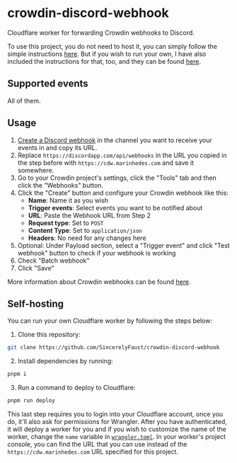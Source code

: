 # crowdin-discord-webhook

Cloudflare worker for forwarding Crowdin webhooks to Discord.

To use this project, you do not need to host it, you can simply follow the simple instructions [here](#usage).
But if you wish to run your own, I have also included the instructions for that, too, and they can be found [here](#self-hosting).

## Supported events

All of them.

## Usage

1. [Create a Discord webhook](https://support.discord.com/hc/en-us/articles/228383668-Intro-to-Webhooks) in the channel you want to receive your events in and copy its URL.
2. Replace `https://discordapp.com/api/webhooks` in the URL you copied in the step before with `https://cdw.marinhedes.com` and save it somewhere.
3. Go to your Crowdin project's settings, click the "Tools" tab and then click the "Webhooks" button.
4. Click the "Create" button  and configure your Crowdin webhook like this:
    - **Name**: Name it as you wish
    - **Trigger events**: Select events you want to be notified about
    - **URL**: Paste the Webhook URL from Step 2
    - **Request type**: Set to `POST`
    - **Content Type**: Set to `application/json`
    - **Headers**: No need for any changes here
5. Optional: Under Payload section, select a "Trigger event" and click "Test webhook" button to check if your webhook is working
6. Check "Batch webhook"
7. Click "Save"

More information about Crowdin webhooks can be found [here](https://support.crowdin.com/webhooks/).

## Self-hosting

You can run your own Cloudflare worker by following the steps below:

1. Clone this repository:
```sh
git clone https://github.com/SincerelyFaust/crowdin-discord-webhook
```
2. Install dependencies by running:
```sh
pnpm i
```
3. Run a command to deploy to Cloudflare:
```sh
pnpm run deploy
```
This last step requires you to login into your Cloudflare account, once you do, it'll also ask for permissions for Wrangler.
After you have authenticated, it will deploy a worker for you and if you wish to customize the name of the worker, change the `name` variable in [`wrangler.toml`](wrangler.toml).
In your worker's project console, you can find the URL that you can use instead of the `https://cdw.marinhedes.com` URL specified for this project.